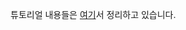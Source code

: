 튜토리얼 내용들은 [여기](https://legendary-ton-a77.notion.site/Tuist-474ef08dfce84cc29f85b140dfce6d8a?pvs=4)서 정리하고 있습니다.

